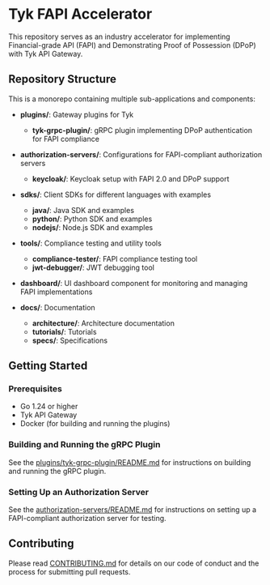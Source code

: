 # Tyk FAPI Accelerator

This repository serves as an industry accelerator for implementing Financial-grade API (FAPI) and Demonstrating Proof of Possession (DPoP) with Tyk API Gateway.

## Repository Structure

This is a monorepo containing multiple sub-applications and components:

- **plugins/**: Gateway plugins for Tyk
  - **tyk-grpc-plugin/**: gRPC plugin implementing DPoP authentication for FAPI compliance
  
- **authorization-servers/**: Configurations for FAPI-compliant authorization servers
  - **keycloak/**: Keycloak setup with FAPI 2.0 and DPoP support
  
- **sdks/**: Client SDKs for different languages with examples
  - **java/**: Java SDK and examples
  - **python/**: Python SDK and examples
  - **nodejs/**: Node.js SDK and examples
  
- **tools/**: Compliance testing and utility tools
  - **compliance-tester/**: FAPI compliance testing tool
  - **jwt-debugger/**: JWT debugging tool
  
- **dashboard/**: UI dashboard component for monitoring and managing FAPI implementations
  
- **docs/**: Documentation
  - **architecture/**: Architecture documentation
  - **tutorials/**: Tutorials
  - **specs/**: Specifications

## Getting Started

### Prerequisites

- Go 1.24 or higher
- Tyk API Gateway
- Docker (for building and running the plugins)

### Building and Running the gRPC Plugin

See the [plugins/tyk-grpc-plugin/README.md](plugins/tyk-grpc-plugin/README.md) for instructions on building and running the gRPC plugin.

### Setting Up an Authorization Server

See the [authorization-servers/README.md](authorization-servers/README.md) for instructions on setting up a FAPI-compliant authorization server for testing.

## Contributing

Please read [CONTRIBUTING.md](CONTRIBUTING.md) for details on our code of conduct and the process for submitting pull requests.
